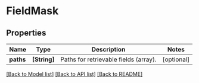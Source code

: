 # FieldMask

## Properties
Name | Type | Description | Notes
------------ | ------------- | ------------- | -------------
**paths** | **[String]** | Paths for retrievable fields (array). | [optional] 

[[Back to Model list]](../README.md#documentation-for-models) [[Back to API list]](../README.md#documentation-for-api-endpoints) [[Back to README]](../README.md)


